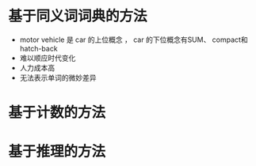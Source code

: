 # 基于同义词词典的方法

- motor vehicle 是 car 的上位概念 ， car 的下位概念有SUM、 compact和hatch-back
- 难以顺应时代变化
- 人力成本高
- 无法表示单词的微妙差异

# 基于计数的方法



# 基于推理的方法